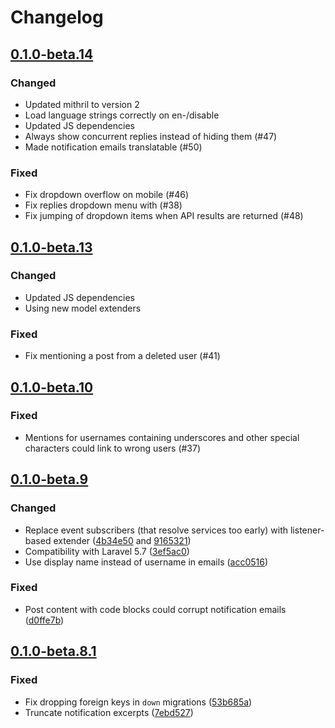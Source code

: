 # Changelog

## [0.1.0-beta.14](https://github.com/flarum/mentions/compare/v0.1.0-beta.13...v0.1.0-beta.14)

### Changed
- Updated mithril to version 2
- Load language strings correctly on en-/disable
- Updated JS dependencies
- Always show concurrent replies instead of hiding them (#47)
- Made notification emails translatable (#50)

### Fixed
- Fix dropdown overflow on mobile (#46)
- Fix replies dropdown menu with (#38)
- Fix jumping of dropdown items when API results are returned (#48)

## [0.1.0-beta.13](https://github.com/flarum/mentions/compare/v0.1.0-beta.12...v0.1.0-beta.13)

### Changed
- Updated JS dependencies
- Using new model extenders

### Fixed
- Fix mentioning a post from a deleted user (#41)

## [0.1.0-beta.10](https://github.com/flarum/mentions/compare/v0.1.0-beta.9...v0.1.0-beta.10)

### Fixed
- Mentions for usernames containing underscores and other special characters could link to wrong users (#37)

## [0.1.0-beta.9](https://github.com/flarum/mentions/compare/v0.1.0-beta.8.1...v0.1.0-beta.9)

### Changed
- Replace event subscribers (that resolve services too early) with listener-based extender ([4b34e50](https://github.com/flarum/mentions/commit/4b34e5096d1a2cef127b41756ebd7b4eb46bb0dd) and [9165321](https://github.com/flarum/mentions/commit/91653218eaeb031f644b1763297097b03c6aaac1))
- Compatibility with Laravel 5.7 ([3ef5ac0](https://github.com/flarum/mentions/commit/3ef5ac0cce350aff9db93c28c8ba3432dab86bcd))
- Use display name instead of username in emails ([acc0516](https://github.com/flarum/mentions/commit/acc0516a18d691095dc3657648f1bc16d0c5f51f)) 

### Fixed
- Post content with code blocks could corrupt notification emails ([d0ffe7b](https://github.com/flarum/mentions/commit/d0ffe7b9f1eb48e03ad546b28199322cd2011650))

## [0.1.0-beta.8.1](https://github.com/flarum/mentions/compare/v0.1.0-beta.8...v0.1.0-beta.8.1)

### Fixed
- Fix dropping foreign keys in `down` migrations ([53b685a](https://github.com/flarum/mentions/commit/53b685a8539753c88d72eb92237749e3823b3bbf))
- Truncate notification excerpts ([7ebd527](https://github.com/flarum/mentions/commit/7ebd527487df12187a3471f5b4dfe7eaac394c7a))
